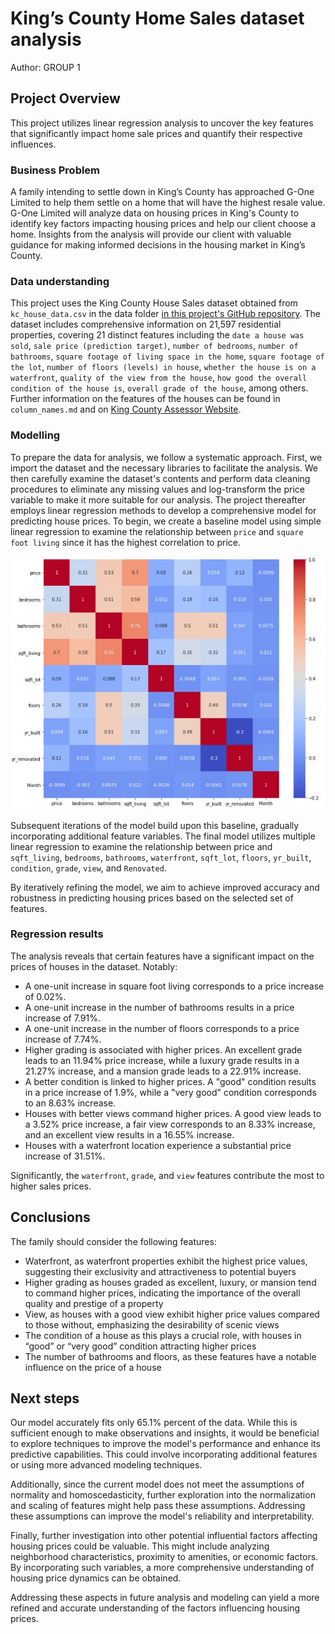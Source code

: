 # King’s County Home Sales dataset analysis

Author: GROUP 1

## Project Overview

This project utilizes linear regression analysis to uncover the key features that significantly impact home sale prices and quantify their respective influences.

### Business Problem

A family intending to settle down in King’s County has approached G-One Limited to help them settle on a home that will have the highest resale value. G-One Limited will analyze data on housing prices in King's County to identify key factors impacting housing prices and help our client choose a home. Insights from the analysis will provide our client with valuable guidance for making informed decisions in the housing market in King’s County.

### Data understanding

This project uses the King County House Sales dataset obtained from  `kc_house_data.csv` in the data folder [in this project's GitHub repository](https://github.com/NazraJN/dsc-phase-2-project-v2-3/tree/main/data). The dataset includes comprehensive information on 21,597 residential properties, covering 21 distinct features including the `date a house was sold`, `sale price (prediction target)`, `number of bedrooms`, `number of bathrooms`, `square footage of living space in the home`, `square footage of the lot`, `number of floors (levels) in house`, `whether the house is on a waterfront`, `quality of the view from the house`, `how good the overall condition of the house is`, `overall grade of the house`, among others. Further information on the features of the houses can be found in `column_names.md` and on [King County Assessor Website](https://info.kingcounty.gov/assessor/esales/Glossary.aspx?type=r#g).


### Modelling

To prepare the data for analysis, we follow a systematic approach. First, we import the dataset and the necessary libraries to facilitate the analysis. We then carefully examine the dataset's contents and perform data cleaning procedures to eliminate any missing values and log-transform the price variable to make it more suitable for our analysis.
The project thereafter employs linear regression methods to develop a comprehensive model for predicting house prices. To begin, we create a baseline model using simple linear regression to examine the relationship between `price` and `square foot living` since it has the highest correlation to price.

![correlation](https://github.com/NazraJN/dsc-phase-2-project-v2-3/blob/main/correlation_matrix.JPG)

Subsequent iterations of the model build upon this baseline, gradually incorporating additional feature variables. The final model utilizes multiple linear regression to examine the relationship between price and `sqft_living`, `bedrooms`, `bathrooms`, `waterfront`, `sqft_lot`, `floors`, `yr_built`, `condition`, `grade`, `view`, and `Renovated`. 

By iteratively refining the model, we aim to achieve improved accuracy and robustness in predicting housing prices based on the selected set of features.

### Regression results 

The analysis reveals that certain features have a significant impact on the prices of houses in the dataset. Notably:

* A one-unit increase in square foot living corresponds to a price increase of 0.02%.
* A one-unit increase in the number of bathrooms results in a price increase of 7.91%.
* A one-unit increase in the number of floors corresponds to a price increase of 7.74%.
* Higher grading is associated with higher prices. An excellent grade leads to an 11.94% price increase, while a luxury grade results in a 21.27% increase, and a mansion grade leads to a 22.91% increase.
* A better condition is linked to higher prices. A "good" condition results in a price increase of 1.9%, while a "very good" condition corresponds to an 8.63% increase.
* Houses with better views command higher prices. A good view leads to a 3.52% price increase, a fair view corresponds to an 8.33% increase, and an excellent view results in a 16.55% increase.
* Houses with a waterfront location experience a substantial price increase of 31.51%.

Significantly, the `waterfront`, `grade`, and `view` features contribute the most to higher sales prices.


## Conclusions

The family should consider the following features: 
* Waterfront, as waterfront properties exhibit the highest price values, suggesting their exclusivity and attractiveness to potential buyers
* Higher grading as houses graded as excellent, luxury, or mansion tend to command higher prices, indicating the importance of the overall quality and prestige of a property
* View, as houses with a good view exhibit higher price values compared to those without, emphasizing the desirability of scenic views
* The condition of a house as this plays a crucial role, with houses in “good” or “very good” condition attracting higher prices
* The number of bathrooms and floors, as these features have a notable influence on the price of a house


## Next steps

Our model accurately fits only 65.1% percent of the data. While this is sufficient enough to make observations and insights, it would be beneficial to explore techniques to improve the model's performance and enhance its predictive capabilities. This could involve incorporating additional features or using more advanced modeling techniques. 

Additionally, since the current model does not meet the assumptions of normality and homoscedasticity, further exploration into the normalization and scaling of features might help pass these assumptions. Addressing these assumptions can improve the model's reliability and interpretability.

Finally, further investigation into other potential influential factors affecting housing prices could be valuable. This might include analyzing neighborhood characteristics, proximity to amenities, or economic factors. By incorporating such variables, a more comprehensive understanding of housing price dynamics can be obtained.

Addressing these aspects in future analysis and modeling can yield a more refined and accurate understanding of the factors influencing housing prices.

